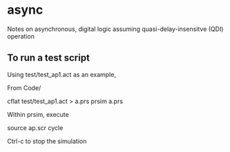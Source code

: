 # async

Notes on asynchronous, digital logic assuming quasi-delay-insensitve (QDI) operation

## To run a test script

Using test/test\_ap1.act as an example,

From Code/

cflat test/test\_ap1.act > a.prs
prsim a.prs

Within prsim, execute

source ap.scr
cycle

Ctrl-c to stop the simulation
